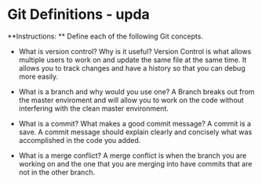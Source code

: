 # Git Definitions - upda

**Instructions: ** Define each of the following Git concepts.

* What is version control?  Why is it useful? 
Version Control is what allows multiple users to work on and update the same file at the same time. It allows you to track changes and have a history so that you can debug more easily. 

* What is a branch and why would you use one? 
A Branch breaks out from the master enviroment and will allow you to work on the code without interfering with the clean master environment. 

* What is a commit? What makes a good commit message?
A commit is a save. A commit message should explain clearly and concisely what was accomplished in the code you added. 

* What is a merge conflict?
A merge conflict is when the branch you are working on and the one that you are merging into have commits that are not in the other branch. 

